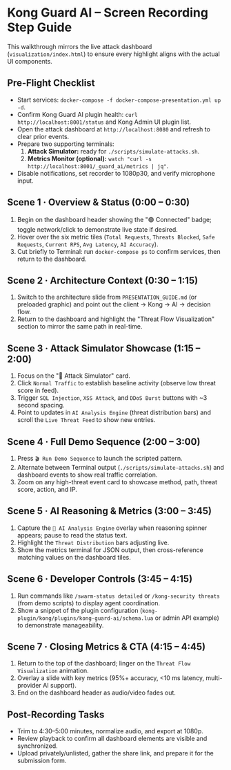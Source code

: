 # Kong Guard AI – Screen Recording Step Guide

This walkthrough mirrors the live attack dashboard (`visualization/index.html`) to ensure every highlight aligns with the actual UI components.

## Pre-Flight Checklist
- Start services: `docker-compose -f docker-compose-presentation.yml up -d`.
- Confirm Kong Guard AI plugin health: `curl http://localhost:8001/status` and Kong Admin UI plugin list.
- Open the attack dashboard at `http://localhost:8080` and refresh to clear prior events.
- Prepare two supporting terminals:
  1. **Attack Simulator:** ready for `./scripts/simulate-attacks.sh`.
  2. **Metrics Monitor (optional):** `watch "curl -s http://localhost:8001/_guard_ai/metrics | jq"`.
- Disable notifications, set recorder to 1080p30, and verify microphone input.

## Scene 1 · Overview & Status (0:00 – 0:30)
1. Begin on the dashboard header showing the "🟢 Connected" badge; toggle network/click to demonstrate live state if desired.
2. Hover over the six metric tiles (`Total Requests`, `Threats Blocked`, `Safe Requests`, `Current RPS`, `Avg Latency`, `AI Accuracy`).
3. Cut briefly to Terminal: run `docker-compose ps` to confirm services, then return to the dashboard.

## Scene 2 · Architecture Context (0:30 – 1:15)
1. Switch to the architecture slide from `PRESENTATION_GUIDE.md` (or preloaded graphic) and point out the client → Kong → AI → decision flow.
2. Return to the dashboard and highlight the "Threat Flow Visualization" section to mirror the same path in real-time.

## Scene 3 · Attack Simulator Showcase (1:15 – 2:00)
1. Focus on the "🎯 Attack Simulator" card.
2. Click `Normal Traffic` to establish baseline activity (observe low threat score in feed).
3. Trigger `SQL Injection`, `XSS Attack`, and `DDoS Burst` buttons with ~3 second spacing.
4. Point to updates in `AI Analysis Engine` (threat distribution bars) and scroll the `Live Threat Feed` to show new entries.

## Scene 4 · Full Demo Sequence (2:00 – 3:00)
1. Press `🎬 Run Demo Sequence` to launch the scripted pattern.
2. Alternate between Terminal output (`./scripts/simulate-attacks.sh`) and dashboard events to show real traffic correlation.
3. Zoom on any high-threat event card to showcase method, path, threat score, action, and IP.

## Scene 5 · AI Reasoning & Metrics (3:00 – 3:45)
1. Capture the `🧠 AI Analysis Engine` overlay when reasoning spinner appears; pause to read the status text.
2. Highlight the `Threat Distribution` bars adjusting live.
3. Show the metrics terminal for JSON output, then cross-reference matching values on the dashboard tiles.

## Scene 6 · Developer Controls (3:45 – 4:15)
1. Run commands like `/swarm-status detailed` or `/kong-security threats` (from demo scripts) to display agent coordination.
2. Show a snippet of the plugin configuration (`kong-plugin/kong/plugins/kong-guard-ai/schema.lua` or admin API example) to demonstrate manageability.

## Scene 7 · Closing Metrics & CTA (4:15 – 4:45)
1. Return to the top of the dashboard; linger on the `Threat Flow Visualization` animation.
2. Overlay a slide with key metrics (95%+ accuracy, <10 ms latency, multi-provider AI support).
3. End on the dashboard header as audio/video fades out.

## Post-Recording Tasks
- Trim to 4:30–5:00 minutes, normalize audio, and export at 1080p.
- Review playback to confirm all dashboard elements are visible and synchronized.
- Upload privately/unlisted, gather the share link, and prepare it for the submission form.
